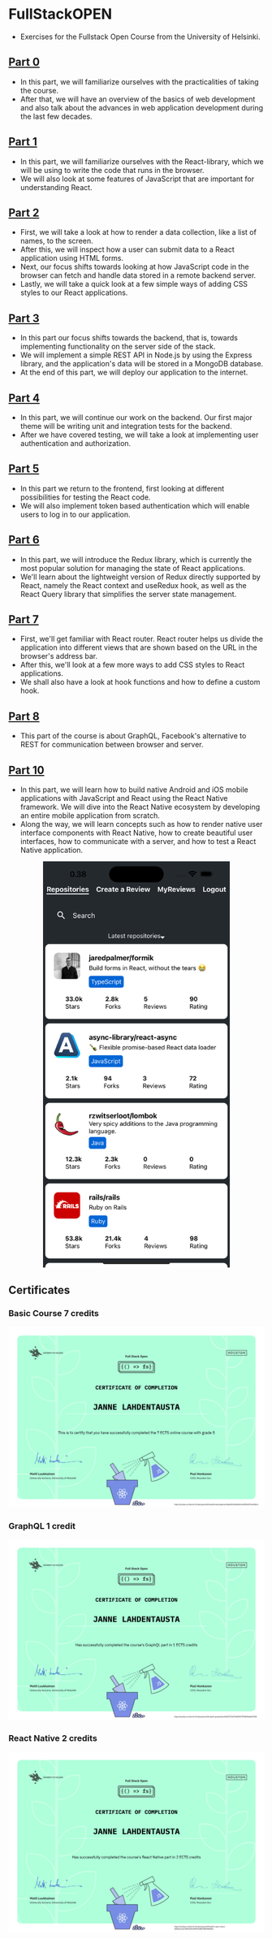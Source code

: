 # FullStackOPEN

- Exercises for the Fullstack Open Course from the University of Helsinki.

## [Part 0](https://github.com/JanneJulius/FullStackOPEN/tree/main/Part0)
- In this part, we will familiarize ourselves with the practicalities of taking the course.
- After that, we will have an overview of the basics of web development and also talk about the advances in web application development during the last few decades.
  
## [Part 1](https://github.com/JanneJulius/FullStackOPEN/tree/main/Part1)
- In this part, we will familiarize ourselves with the React-library, which we will be using to write the code that runs in the browser.
- We will also look at some features of JavaScript that are important for understanding React.
  
## [Part 2](https://github.com/JanneJulius/FullStackOPEN/tree/main/Part2)
- First, we will take a look at how to render a data collection, like a list of names, to the screen.
- After this, we will inspect how a user can submit data to a React application using HTML forms.
- Next, our focus shifts towards looking at how JavaScript code in the browser can fetch and handle data stored in a remote backend server.
- Lastly, we will take a quick look at a few simple ways of adding CSS styles to our React applications.
  
## [Part 3](https://github.com/JanneJulius/FullStackOPEN/tree/main/Part3)
- In this part our focus shifts towards the backend, that is, towards implementing functionality on the server side of the stack.
- We will implement a simple REST API in Node.js by using the Express library, and the application's data will be stored in a MongoDB database.
- At the end of this part, we will deploy our application to the internet.

## [Part 4](https://github.com/JanneJulius/FullStackOPEN/tree/main/Part4)
- In this part, we will continue our work on the backend. Our first major theme will be writing unit and integration tests for the backend.
- After we have covered testing, we will take a look at implementing user authentication and authorization.
  
## [Part 5](https://github.com/JanneJulius/FullStackOPEN/tree/main/Part5)
- In this part we return to the frontend, first looking at different possibilities for testing the React code.
- We will also implement token based authentication which will enable users to log in to our application.
  
## [Part 6](https://github.com/JanneJulius/FullStackOPEN/tree/main/Part6)
- In this part, we will introduce the Redux library, which is currently the most popular solution for managing the state of React applications.
- We'll learn about the lightweight version of Redux directly supported by React, namely the React context and useRedux hook, as well as the React Query library that simplifies the server state management.
  
## [Part 7](https://github.com/JanneJulius/FullStackOPEN/tree/main/Part7)
- First, we'll get familiar with React router. React router helps us divide the application into different views that are shown based on the URL in the browser's address bar.
- After this, we'll look at a few more ways to add CSS styles to React applications.
- We shall also have a look at hook functions and how to define a custom hook.

## [Part 8](https://github.com/JanneJulius/FullStackOPEN/tree/main/Part8)
- This part of the course is about GraphQL, Facebook's alternative to REST for communication between browser and server.
  
## [Part 10](https://github.com/JanneJulius/FullStackOPEN/tree/main/Part10)
- In this part, we will learn how to build native Android and iOS mobile applications with JavaScript and React using the React Native framework. We will dive into the React Native ecosystem by developing an entire mobile application from scratch.
- Along the way, we will learn concepts such as how to render native user interface components with React Native, how to create beautiful user interfaces, how to communicate with a server, and how to test a React Native application.
<p align="center">
  <img src="/Images/Basic.png" height="800" alt="Use cases">
</p>


## Certificates
### Basic Course 7 credits
![Use cases](/Certificates/certificate-fullstack.png)
### GraphQL 1 credit
![Use cases](/Certificates/certificate-graphql.png)
### React Native 2 credits
![Use cases](/Certificates/certificate-reactnative.png)
